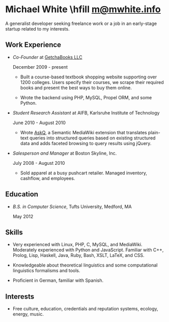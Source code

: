 Michael White \hfill <m@mwhite.info>
====================================

A generalist developer seeking freelance work or a job in an early-stage startup
related to my interests.

Work Experience
---------------

*   *Co-Founder* at [GetchaBooks LLC](http://getchabooks.com)

    December 2009 - present

    -   Built a course-based textbook shopping website supporting over 1200
        colleges.  Users specify their courses, we scrape their required books
        and present the best ways to buy them online.

    -   Wrote the backend using PHP, MySQL, Propel ORM, and some Python.

*   *Student Research Assistant* at AIFB, Karlsruhe Institute of Technology
    
    June 2010 - August 2010

    -   Wrote [AskQ](http://www.mediawiki.org/wiki/Extension:AskQ), a Semantic
        MediaWiki extension that translates plain-text queries into structured
        queries based on existing structured data and adds faceted browsing to
        query results using jQuery.

*   *Salesperson and Manager* at Boston Skyline, Inc. 

    July 2008 - August 2010

    -   Sold apparel at a busy pushcart retailer. Managed inventory, cashflow,
        and employees.


Education
---------

*   *B.S. in Computer Science*, Tufts University, Medford, MA

    May 2012

Skills
------

*   Very experienced with Linux, PHP, C, MySQL, and MediaWiki. Moderately
    experienced with Python and JavaScript. Familiar with C++, Prolog, Lisp,
    Haskell, Java, Ruby, Bash, XSLT, LaTeX, and CSS.

*   Knowledgeable about theoretical linguistics and some computational
    linguistics formalisms and tools.

*   Proficient in German, familiar with Spanish.

Interests
---------

*   Free culture, education, credentials and reputation systems, ecology, energy,
    music.

